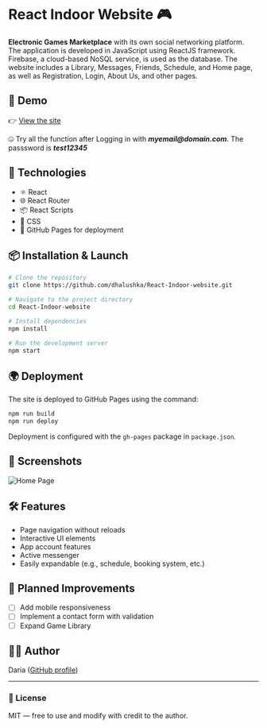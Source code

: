 # React Indoor Website 🎮

**Electronic Games Marketplace** with its own social networking platform. The application is developed in JavaScript using ReactJS framework. Firebase, a cloud-based NoSQL service, is used as the database.
The website includes a Library, Messages, Friends, Schedule, and Home page, as well as Registration, Login, About Us, and other pages.

## 🔗 Demo

👉 [View the site](https://dhalushka.github.io/React-Indoor-website/)

🤐 Try all the function after Logging in with **_myemail@domain.com_**. The passsword is **_test12345_**

## 🚀 Technologies

- ⚛️ React
- 🌐 React Router
- 📦 React Scripts
- 💅 CSS
- 📁 GitHub Pages for deployment

## 📦 Installation & Launch

```bash
# Clone the repository
git clone https://github.com/dhalushka/React-Indoor-website.git

# Navigate to the project directory
cd React-Indoor-website

# Install dependencies
npm install

# Run the development server
npm start
````

## 🌍 Deployment

The site is deployed to GitHub Pages using the command:

```bash
npm run build
npm run deploy
```

Deployment is configured with the `gh-pages` package in `package.json`.

## 📸 Screenshots

![Home Page](public/HomePage.gif)

## 🛠 Features

* Page navigation without reloads
* Interactive UI elements
* App account features
* Active messenger
* Easily expandable (e.g., schedule, booking system, etc.)

## 📌 Planned Improvements

* [ ] Add mobile responsiveness
* [ ] Implement a contact form with validation
* [ ] Expand Game Library

## 👩‍💻 Author

Daria ([GitHub profile](https://github.com/dhalushka))

---

### 📜 License

MIT — free to use and modify with credit to the author.

